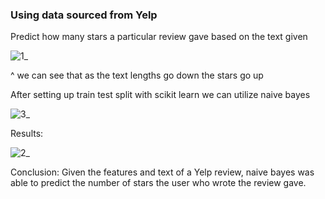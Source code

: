 ### Using data sourced from Yelp

Predict how many stars a particular review gave based on the text given

![1_](https://user-images.githubusercontent.com/60201899/89481456-bbc2dc80-d765-11ea-9d3a-3a1e17b248a9.PNG)

^ we can see that as the text lengths go down the stars go up

After setting up train test split with scikit learn
we can utilize naive bayes

![3_](https://user-images.githubusercontent.com/60201899/89481458-bc5b7300-d765-11ea-8f00-ed0883c649d3.PNG)

Results:

![2_](https://user-images.githubusercontent.com/60201899/89481457-bc5b7300-d765-11ea-86a2-cd03cd0129fd.PNG)


Conclusion: Given the features and text of a Yelp review, naive bayes was able to predict the number of stars the user who wrote the review gave. 
